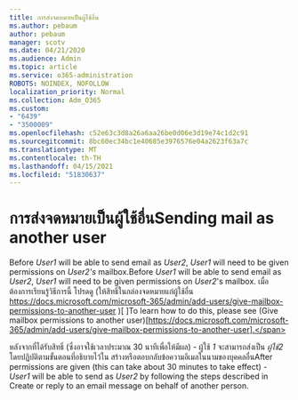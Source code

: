 ```yaml
---
title: การส่งจดหมายเป็นผู้ใช้อื่น
ms.author: pebaum
author: pebaum
manager: scotv
ms.date: 04/21/2020
ms.audience: Admin
ms.topic: article
ms.service: o365-administration
ROBOTS: NOINDEX, NOFOLLOW
localization_priority: Normal
ms.collection: Adm_O365
ms.custom:
- "6439"
- "3500009"
ms.openlocfilehash: c52e63c3d8a26a6aa26be0d06e3d19e74c1d2c91
ms.sourcegitcommit: 8bc60ec34bc1e40685e3976576e04a2623f63a7c
ms.translationtype: MT
ms.contentlocale: th-TH
ms.lasthandoff: 04/15/2021
ms.locfileid: "51830637"
---
```

# <a name="sending-mail-as-another-user"></a><span data-ttu-id="37d1c-102">การส่งจดหมายเป็นผู้ใช้อื่น</span><span class="sxs-lookup"><span data-stu-id="37d1c-102">Sending mail as another user</span></span>

<span data-ttu-id="37d1c-103">Before *User1* will be able to send email as *User2*, *User1* will need to be given permissions on *User2's* mailbox.</span><span class="sxs-lookup"><span data-stu-id="37d1c-103">Before *User1* will be able to send email as *User2*, *User1* will need to be given permissions on *User2*'s mailbox.</span></span> <span data-ttu-id="37d1c-104">เมื่อต้องการเรียนรู้วิธีการนี้ โปรดดู (ให้สิทธิ์ในกล่องจดหมายแก่ผู้ใช้อื่น https://docs.microsoft.com/microsoft-365/admin/add-users/give-mailbox-permissions-to-another-user )[ ]</span><span class="sxs-lookup"><span data-stu-id="37d1c-104">To learn how to do this, please see (Give mailbox permissions to another user)[https://docs.microsoft.com/microsoft-365/admin/add-users/give-mailbox-permissions-to-another-user].</span></span>

<span data-ttu-id="37d1c-105">หลังจากที่ได้รับสิทธิ์ (ซึ่งอาจใช้เวลาประมาณ 30 นาทีเพื่อให้มีผล) - ผู้ใช้ *1* จะสามารถส่งเป็น *ผู้ใช้2* โดยปฏิบัติตามขั้นตอนที่อธิบายไว้ใน สร้างหรือตอบกลับข้อความอีเมลในนามของบุคคลอื่น</span><span class="sxs-lookup"><span data-stu-id="37d1c-105">After permissions are given (this can take about 30 minutes to take effect) - *User1* will be able to send as *User2* by following the steps described in Create or reply to an email message on behalf of another person.</span></span>
